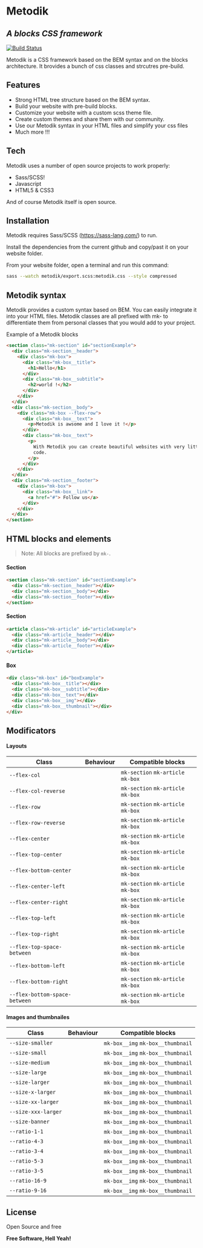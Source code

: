 # Metodik

## _A blocks CSS framework_

[![Build Status](https://travis-ci.org/joemccann/dillinger.svg?branch=master)](https://travis-ci.org/joemccann/dillinger)

Metodik is a CSS framework based on the BEM syntax and on the blocks architecture. It brovides a bunch of css classes and strcutres pre-build.

## Features

- Strong HTML tree structure based on the BEM syntax.
- Build your website with pre-build blocks.
- Customize your website with a custom scss theme file.
- Create custom themes and share them with our community.
- Use our Metodik syntax in your HTML files and simplify your css files
- Much more !!!

## Tech

Metodik uses a number of open source projects to work properly:

- Sass/SCSS!
- Javascript
- HTML5 & CSS3

And of course Metodik itself is open source.

## Installation

Metodik requires Sass/SCSS (https://sass-lang.com/) to run.

Install the dependencies from the current github and copy/past it on your website folder.

From your website folder, open a terminal and run this command:

```bash
sass --watch metodik/export.scss:metodik.css --style compressed
```

## Metodik syntax

Metodik provides a custom syntax based on BEM. You can easily integrate it into your HTML files. Metodik classes are all prefixed with mk- to differentiate them from personal classes that you would add to your project.

Example of a Metodik blocks

```html
<section class="mk-section" id="sectionExample">
  <div class="mk-section__header">
    <div class="mk-box">
      <div class="mk-box__title">
        <h1>Hello</h1>
      </div>
      <div class="mk-box__subtitle">
        <h2>world !</h2>
      </div>
    </div>
  </div>
  <div class="mk-section__body">
    <div class="mk-box --flex-row">
      <div class="mk-box__text">
        <p>Metodik is awsome and I love it !</p>
      </div>
      <div class="mk-box__text">
        <p>
          With Metodik you can create beautiful websites with very little css
          code.
        </p>
      </div>
    </div>
  </div>
  <div class="mk-section__footer">
    <div class="mk-box">
      <div class="mk-box__link">
        <a href="#"> Follow us</a>
      </div>
    </div>
  </div>
</section>
```

## HTML blocks and elements

> Note: All blocks are prefixed by `mk-`.

#### Section

```html
<section class="mk-section" id="sectionExample">
  <div class="mk-section__header"></div>
  <div class="mk-section__body"></div>
  <div class="mk-section__footer"></div>
</section>
```

#### Section

```html
<article class="mk-article" id="articleExample">
  <div class="mk-article__header"></div>
  <div class="mk-article__body"></div>
  <div class="mk-article__footer"></div>
</article>
```

#### Box

```html
<div class="mk-box" id="boxExample">
  <div class="mk-box__title"></div>
  <div class="mk-box__subtitle"></div>
  <div class="mk-box__text"></div>
  <div class="mk-box__img"></div>
  <div class="mk-box__thumbnail"></div>
</div>
```

## Modificators

#### Layouts

| Class                         | Behaviour | Compatible blocks                  |
| ----------------------------- | --------- | ---------------------------------- |
| `--flex-col`                  |           | `mk-section` `mk-article` `mk-box` |
| `--flex-col-reverse`          |           | `mk-section` `mk-article` `mk-box` |
| `--flex-row`                  |           | `mk-section` `mk-article` `mk-box` |
| `--flex-row-reverse`          |           | `mk-section` `mk-article` `mk-box` |
| `--flex-center`               |           | `mk-section` `mk-article` `mk-box` |
| `--flex-top-center`           |           | `mk-section` `mk-article` `mk-box` |
| `--flex-bottom-center`        |           | `mk-section` `mk-article` `mk-box` |
| `--flex-center-left`          |           | `mk-section` `mk-article` `mk-box` |
| `--flex-center-right`         |           | `mk-section` `mk-article` `mk-box` |
| `--flex-top-left`             |           | `mk-section` `mk-article` `mk-box` |
| `--flex-top-right`            |           | `mk-section` `mk-article` `mk-box` |
| `--flex-top-space-between`    |           | `mk-section` `mk-article` `mk-box` |
| `--flex-bottom-left`          |           | `mk-section` `mk-article` `mk-box` |
| `--flex-bottom-right`         |           | `mk-section` `mk-article` `mk-box` |
| `--flex-bottom-space-between` |           | `mk-section` `mk-article` `mk-box` |

#### Images and thumbnailes

| Class               | Behaviour | Compatible blocks                 |
| ------------------- | --------- | --------------------------------- |
| `--size-smaller`    |           | `mk-box__img` `mk-box__thumbnail` |
| `--size-small`      |           | `mk-box__img` `mk-box__thumbnail` |
| `--size-medium`     |           | `mk-box__img` `mk-box__thumbnail` |
| `--size-large`      |           | `mk-box__img` `mk-box__thumbnail` |
| `--size-larger`     |           | `mk-box__img` `mk-box__thumbnail` |
| `--size-x-larger`   |           | `mk-box__img` `mk-box__thumbnail` |
| `--size-xx-larger`  |           | `mk-box__img` `mk-box__thumbnail` |
| `--size-xxx-larger` |           | `mk-box__img` `mk-box__thumbnail` |
| `--size-banner`     |           | `mk-box__img` `mk-box__thumbnail` |
| `--ratio-1-1`       |           | `mk-box__img` `mk-box__thumbnail` |
| `--ratio-4-3`       |           | `mk-box__img` `mk-box__thumbnail` |
| `--ratio-3-4`       |           | `mk-box__img` `mk-box__thumbnail` |
| `--ratio-5-3`       |           | `mk-box__img` `mk-box__thumbnail` |
| `--ratio-3-5`       |           | `mk-box__img` `mk-box__thumbnail` |
| `--ratio-16-9`      |           | `mk-box__img` `mk-box__thumbnail` |
| `--ratio-9-16`      |           | `mk-box__img` `mk-box__thumbnail` |

## License

Open Source and free

**Free Software, Hell Yeah!**
